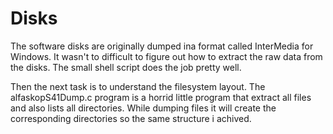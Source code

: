 # Disks

The software disks are originally dumped ina format called InterMedia for Windows. It wasn't to difficult to figure out how to extract the raw 
data from the disks. The small shell script does the job pretty well. 

Then the next task is to understand the filesystem layout. The alfaskopS41Dump.c program is a horrid little program that extract all files and
also lists all directories. While dumping files it will create the corresponding directories so the same structure i achived.

